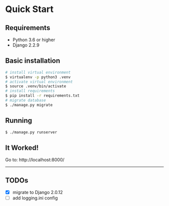 # Quick Start

## Requirements

- Python 3.6 or higher
- Django 2.2.9


## Basic installation

```bash
# install virtual environment
$ virtualenv -p python3 .venv
# activate virtual environment
$ source .venv/bin/activate
# install requirements
$ pip install -r requirements.txt
# migrate database
$ ./manage.py migrate
```

## Running

```bash
$ ./manage.py runserver
```

## It Worked!

Go to: http://localhost:8000/


------

## TODOs

+ [x] migrate to Django 2.0.12
+ [ ] add logging.ini config
